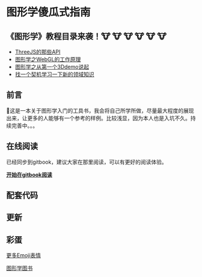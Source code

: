 # 图形学傻瓜式指南

## 《图形学》教程目录来袭！🐮 🐮 🐮 🐮 🐮 🐮 

* [ThreeJS的那些API](content/chapter3.md)
* [图形学之WebGL的工作原理](content/chapter3.md)
* [图形学之从第一个3Ddemo说起](content/chapter2.md)
* [找一个契机学习一下新的领域知识](content/chapter1.md)

## 前言

这是一本关于图形学入门的工具书，我会将自己所学所做，尽量最大程度的展现出来，让更多的人能够有一个参考的样例。比较浅显，因为本人也是入坑不久。持续完善中。。。

## 在线阅读

已经同步到gitbook，建议大家在那里阅读，可以有更好的阅读体验。

**[开始在gitbook阅读](https://BETH-zhang.gitbooks.io/graphics/content/)**

## 配套代码

## 更新

## 彩蛋
[更多Emoji表情](https://emojipedia.org/)

[图形学图书]()